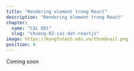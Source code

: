 ```yaml
---
title: "Rendering element trong React"
description: "Rendering element trong React"
chapter:
  name: "Cài đặt"
  slug: "chuong-02-cai-dat-reactjs"
image: https://kungfutech.edu.vn/thumbnail.png
position: 4
---
```


Coming soon
